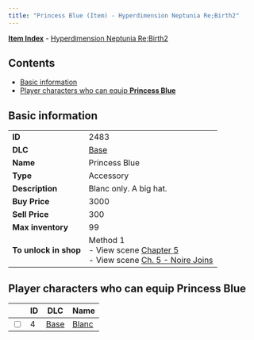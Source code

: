 ```yaml
---
title: "Princess Blue (Item) - Hyperdimension Neptunia Re;Birth2"
---
```


[**Item Index**](/neptunia/rb2/item/index.html) - [Hyperdimension Neptunia Re;Birth2](/neptunia/rb2)

## Contents

- [Basic information](#basic-information)
- [Player characters who can equip **Princess Blue**](#player-characters-who-can-equip-princess-blue)

## Basic information

|   |   |
| -- | -- |
| **ID** | 2483 |
| **DLC** | [Base](/neptunia/rb2/dlc/0-base.html) |
| **Name** | Princess Blue |
| **Type** | Accessory |
| **Description** | Blanc only. A big hat. |
| **Buy Price** | 3000 |
| **Sell Price** | 300 |
| **Max inventory** | 99 |
| **To unlock in shop** | Method 1<br />- View scene [Chapter 5](/neptunia/rb2/scene/0-351-chapter-5.html)<br />- View scene [Ch. 5 - Noire Joins](/neptunia/rb2/scene/0-377-ch-5-noire-joins.html) |

## Player characters who can equip **Princess Blue**

|    | ID | DLC | Name |
| -- | -- | --- | ---- |
| <input type="checkbox" id="rb2-player-0-4" class="trackbox" /> | 4 | [Base](/neptunia/rb2/dlc/0-base.html) | [Blanc](/neptunia/rb2/player/0-4-blanc.html) |
